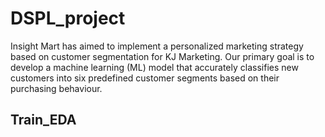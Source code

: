 # DSPL_project
Insight Mart has aimed to implement a personalized marketing strategy based on customer segmentation for KJ Marketing.
Our primary goal is to develop a machine learning (ML) model that accurately classifies new customers into six predefined customer segments based on their purchasing behaviour. 

## Train_EDA 

